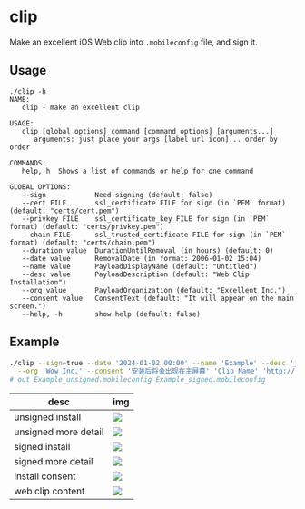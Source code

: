 # clip

Make an excellent iOS Web clip into `.mobileconfig` file, and sign it.

## Usage

```
./clip -h
NAME:
   clip - make an excellent clip

USAGE:
   clip [global options] command [command options] [arguments...]
      arguments: just place your args [label url icon]... order by order

COMMANDS:
   help, h  Shows a list of commands or help for one command

GLOBAL OPTIONS:
   --sign            Need signing (default: false)
   --cert FILE       ssl_certificate FILE for sign (in `PEM` format) (default: "certs/cert.pem")
   --privkey FILE    ssl_certificate_key FILE for sign (in `PEM` format) (default: "certs/privkey.pem")
   --chain FILE      ssl_trusted_certificate FILE for sign (in `PEM` format) (default: "certs/chain.pem")
   --duration value  DurationUntilRemoval (in hours) (default: 0)
   --date value      RemovalDate (in format: 2006-01-02 15:04)
   --name value      PayloadDisplayName (default: "Untitled")
   --desc value      PayloadDescription (default: "Web Clip Installation")
   --org value       PayloadOrganization (default: "Excellent Inc.")
   --consent value   ConsentText (default: "It will appear on the main screen.")
   --help, -h        show help (default: false)
```

## Example

```bash
./clip --sign=true --date '2024-01-02 00:00' --name 'Example' --desc 'just a test' \
  --org 'Wow Inc.' --consent '安装后将会出现在主屏幕' 'Clip Name' 'http://google.com' 'test.jpg'
# out Example_unsigned.mobileconfig Example_signed.mobileconfig
```

| desc                 | img                                   | 
|----------------------|---------------------------------------|
| unsigned install     | ![](images/unsigned-install.PNG)      |
| unsigned more detail | ![](images/unsigned-more-details.PNG) |
| signed install       | ![](images/signed-install.PNG)        |
| signed more detail   | ![](images/signed-more-details.PNG)   |
| install consent | ![](images/install-consent.PNG)       |
| web clip content | ![](images/web-clip-content.PNG)      |
